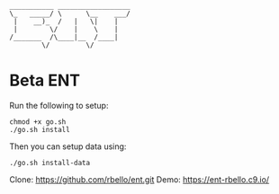 
    ___________ __________________
    \_   _____/ \      \__    ___/
     |    __)_  /   |   \|    |   
     |        \/    |    \    |   
    /_______  /\____|__  /____|   
            \/         \/       

# Beta ENT

Run the following to setup:
```
chmod +x go.sh
./go.sh install
```

Then you can setup data using:
```
./go.sh install-data
```

Clone: https://github.com/rbello/ent.git
Demo: https://ent-rbello.c9.io/